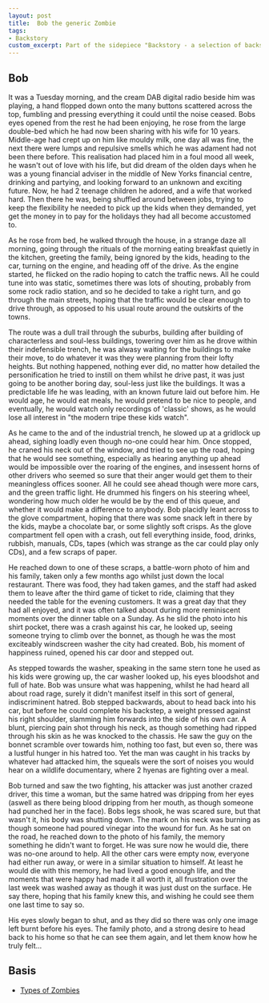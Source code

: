 ```yaml
---
layout: post
title:  Bob the generic Zombie
tags:
- Backstory
custom_excerpt: Part of the sidepiece "Backstory - a selection of backstories for people/characters you never knew/cared about"
---
```


## Bob

It was a Tuesday morning, and the cream DAB digital radio beside him was playing, a hand flopped down onto the many buttons scattered across the top, fumbling and pressing everything it could until the noise ceased. Bobs eyes opened from the rest he had been enjoying, he rose from the large double-bed which he had now been sharing with his wife for 10 years.  Middle-age had crept up on him like mouldy milk, one day all was fine, the next there were lumps and repulsive smells which he was adament had not been there before.  This realisation had placed him in a foul mood all week, he wasn't out of love with his life, but did dream of the olden days when he was a young financial adviser in the middle of New Yorks financial centre, drinking and partying, and looking forward to an unknown and exciting future.  Now, he had 2 teenage children he adored, and a wife that worked hard.  Then there he was, being shuffled around between jobs, trying to keep the flexibility he needed to pick up the kids when they demanded, yet get the money in to pay for the holidays they had all become accustomed to.

As he rose from bed, he walked through the house, in a strange daze all morning, going through the rituals of the morning eating breakfast quietly in the kitchen, greeting the family, being ignored by the kids, heading to the car, turning on the engine, and heading off of the drive.  As the engine started, he flicked on the radio hoping to catch the traffic news. All he could tune into was static, sometimes there was lots of shouting, probably from some rock radio station, and so he decided to take a right turn, and go through the main streets, hoping that the traffic would be clear enough to drive through, as opposed to his usual route around the outskirts of the towns.

The route was a dull trail through the suburbs, building after building of characterless and soul-less buildings, towering over him as he drove within their indefensible trench, he was alwasy waiting for the buildings to make their move, to do whatever it was they were planning from their lofty heights.  But nothing happened, nothing ever did, no matter how detailed the personification he tried to instill on them whilst he drive past, it was just going to be another boring day, soul-less just like the buildings.  It was a predictable life he was leading, with an known future laid out before him.  He would age, he would eat meals, he would pretend to be nice to people, and eventually, he would watch only recordings of 'classic' shows, as he would lose all interest in "the modern tripe these kids watch".

As he came to the and of the industrial trench, he slowed up at a gridlock up ahead, sighing loadly even though no-one could hear him.  Once stopped, he craned his neck out of the window, and tried to see up the road, hoping that he would see something, especially as hearing anything up ahead would be impossible over the roaring of the engines, and insessent horns of other drivers who seemed so sure that their anger would get them to their meaningless offices sooner.  All he could see ahead though were more cars, and the green traffic light.  He drummed his fingers on his steering wheel, wondering how much older he would be by the end of this queue, and whether it would make a difference to anybody.  Bob placidly leant across to the glove compartment, hoping that there was some snack left in there by the kids, maybe a chocolate bar, or some slightly soft crisps. As the glove compartment fell open with a crash, out fell everything inside, food, drinks, rubbish, manuals, CDs, tapes (which was strange as the car could play only CDs), and a few scraps of paper.

He reached down to one of these scraps, a battle-worn photo of him and his family, taken only a few months ago whilst just down the local restaurant.  There was food, they had taken games, and the staff had asked them to leave after the third game of ticket to ride, claiming that they needed the table for the evening customers.  It was a great day that they had all enjoyed, and it was often talked about during more reminiscent moments over the dinner table on a Sunday.  As he slid the photo into his shirt pocket, there was a crash against his car, he looked up, seeing someone trying to climb over the bonnet, as though he was the most exciteably windscreen washer the city had created.  Bob, his moment of happiness ruined, opened his car door and stepped out.

As stepped towards the washer, speaking in the same stern tone he used as his kids were growing up, the car washer looked up, his eyes bloodshot and full of hate.  Bob was unsure what was happening, whilst he had heard all about road rage, surely it didn't manifest itself in this sort of general, indiscriminent hatred.  Bob stepped backwards, about to head back into his car, but before he could complete his backstep, a weight pressed against his right shoulder, slamming him forwards into the side of his own car.  A blunt, piercing pain shot through his neck, as though something had ripped through his skin as he was knocked to the chassis.  He saw the guy on the bonnet scramble over towards him, nothing too fast, but even so, there was a lustful hunger in his hatred too. Yet the man was caught in his tracks by whatever had attacked him, the squeals were the sort of noises you would hear on a wildlife documentary, where 2 hyenas are fighting over a meal.

Bob turned and saw the two fighting, his attacker was just another crazed driver, this time a woman, but the same hatred was dripping from her eyes (aswell as there being blood dripping from her mouth, as though someone had punched her in the face).  Bobs legs shook, he was scared sure, but that wasn't it, his body was shutting down.  The mark on his neck was burning as though someone had poured vinegar into the wound for fun.  As he sat on the road, he reached down to the photo of his family, the memory something he didn't want to forget.  He was sure now he would die, there was no-one around to help.  All the other cars were empty now, everyone had either run away, or were in a similar situation to himself.  At least he would die with this memory, he had lived a good enough life, and the moments that were happy had made it all worth it, all frustration over the last week was washed away as though it was just dust on the surface.  He say there, hoping that his family knew this, and wishing he could see them one last time to say so.

His eyes slowly began to shut, and as they did so there was only one image left burnt before his eyes.  The family photo, and a strong desire to head back to his home so that he can see them again, and let them know how he truly felt...

## Basis

* [Types of Zombies](http://zombie.wikia.com/wiki/Types_of_Zombies)
